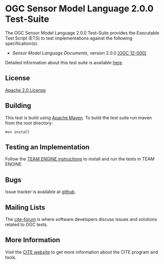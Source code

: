 # OGC Sensor Model Language 2.0.0 Test-Suite

The OGC Sensor Model Language 2.0.0 Test-Suite provides the Executable Test Script (ETS) to test implementations against the following specification(s):

  * _Sensor Model Language Documents_, version 2.0.0 [[OGC 12-000]](https://portal.opengeospatial.org/files/?artifact_id=55939)

Detailed information about this test suite is available [here](http://opengeospatial.github.io/ets-sensorml20).

## License

[Apache 2.0 License](LICENSE.md)

## Building

This test is build using [Apache Maven](http://maven.apache.org/). To 
build the test suite run maven from the root directory:

```
mvn install
```
     
## Testing an Implementation

Follow the [TEAM ENGINE instructions](http://opengeospatial.github.io/teamengine/installation.html) to install and run the tests in TEAM ENGINE.

## Bugs

Issue tracker is available at [github](https://github.com/opengeospatial/ets-sensorml20/issues).

## Mailing Lists

The [cite-forum](http://cite.opengeospatial.org/forum) is where software developers discuss issues and solutions related to OGC tests. 

## More Information

Visit the [CITE website](http://cite.opengeospatial.org/) to get more information about the CITE program and tools.

